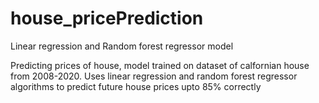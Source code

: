 # house_pricePrediction
Linear regression and Random forest regressor model


Predicting prices of house, model trained on dataset of calfornian house from 2008-2020. Uses linear regression and random forest regressor algorithms to predict future house prices upto 85% correctly
